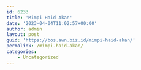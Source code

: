 ```yaml
---
id: 6233
title: 'Mimpi Haid Akan'
date: '2023-04-04T11:02:57+00:00'
author: admin
layout: post
guid: 'https://bos.awn.biz.id/mimpi-haid-akan/'
permalink: /mimpi-haid-akan/
categories:
    - Uncategorized
---
```


